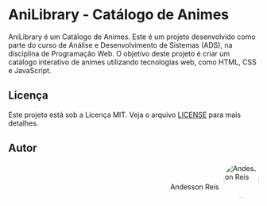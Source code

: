# AniLibrary - Catálogo de Animes

AniLibrary é um Catálogo de Animes. Este é um projeto desenvolvido como parte do curso de Análise e Desenvolvimento de Sistemas (ADS), na disciplina de Programação Web. O objetivo deste projeto é criar um catálogo interativo de animes utilizando tecnologias web, como HTML, CSS e JavaScript.

## Licença
Este projeto está sob a Licença MIT. Veja o arquivo [LICENSE](LICENSE) para mais detalhes.

## Autor
<div style="display: flex; align-items: flex-end; justify-content: flex-end;">
  <p>
    Andesson Reis
  </p>
    <img src="https://github.com/Andessonreis.png" alt="Andesson Reis" width="70" height="70" style="border-radius: 50%; margin-left: 10px;">
</div>

